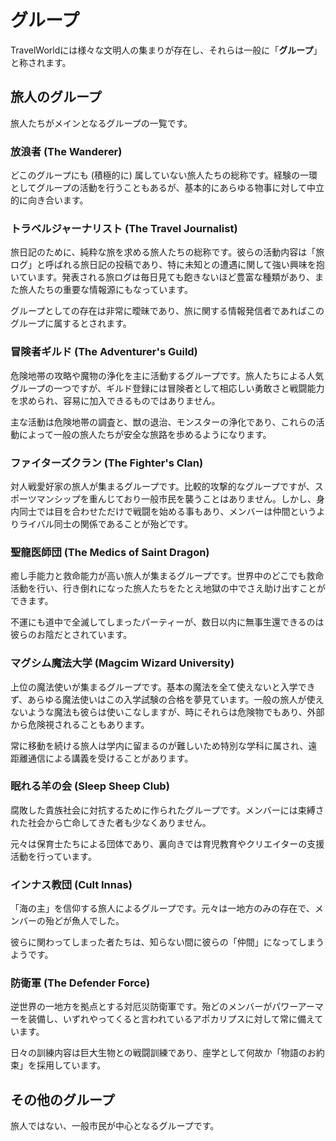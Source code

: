 # グループ

TravelWorldには様々な文明人の集まりが存在し、それらは一般に「**グループ**」と称されます。

## 旅人のグループ

旅人たちがメインとなるグループの一覧です。

### 放浪者 (The Wanderer)

どこのグループにも (積極的に) 属していない旅人たちの総称です。経験の一環としてグループの活動を行うこともあるが、基本的にあらゆる物事に対して中立的に向き合います。

### トラベルジャーナリスト (The Travel Journalist)

旅日記のために、純粋な旅を求める旅人たちの総称です。彼らの活動内容は「旅ログ」と呼ばれる旅日記の投稿であり、特に未知との遭遇に関して強い興味を抱いています。発表される旅ログは毎日見ても飽きないほど豊富な種類があり、また旅人たちの重要な情報源にもなっています。

グループとしての存在は非常に曖昧であり、旅に関する情報発信者であればこのグループに属するとされます。

### 冒険者ギルド (The Adventurer's Guild)

危険地帯の攻略や魔物の浄化を主に活動するグループです。旅人たちによる人気グループの一つですが、ギルド登録には冒険者として相応しい勇敢さと戦闘能力を求められ、容易に加入できるものではありません。

主な活動は危険地帯の調査と、獣の退治、モンスターの浄化であり、これらの活動によって一般の旅人たちが安全な旅路を歩めるようになります。

### ファイターズクラン (The Fighter's Clan)

対人戦愛好家の旅人が集まるグループです。比較的攻撃的なグループですが、スポーツマンシップを重んじており一般市民を襲うことはありません。しかし、身内同士では目を合わせただけで戦闘を始める事もあり、メンバーは仲間というよりライバル同士の関係であることが殆どです。

### 聖龍医師団 (The Medics of Saint Dragon)

癒し手能力と救命能力が高い旅人が集まるグループです。世界中のどこでも救命活動を行い、行き倒れになった旅人たちをたとえ地獄の中でさえ助け出すことができます。

不運にも道中で全滅してしまったパーティーが、数日以内に無事生還できるのは彼らのお陰だとされています。

### マグシム魔法大学 (Magcim Wizard University)

上位の魔法使いが集まるグループです。基本の魔法を全て使えないと入学できず、あらゆる魔法使いはこの入学試験の合格を夢見ています。一般の旅人が使えないような魔法も彼らは使いこなしますが、時にそれらは危険物でもあり、外部から危険視されることもあります。

常に移動を続ける旅人は学内に留まるのが難しいため特別な学科に属され、遠距離通信による講義を受けることがあります。

### 眠れる羊の会 (Sleep Sheep Club)

腐敗した貴族社会に対抗するために作られたグループです。メンバーには束縛された社会から亡命してきた者も少なくありません。

元々は保育士たちによる団体であり、裏向きでは育児教育やクリエイターの支援活動を行っています。

### インナス教団 (Cult Innas)

「海の主」を信仰する旅人によるグループです。元々は一地方のみの存在で、メンバーの殆どが魚人でした。

彼らに関わってしまった者たちは、知らない間に彼らの「仲間」になってしまうようです。

### 防衛軍 (The Defender Force)

逆世界の一地方を拠点とする対厄災防衛軍です。殆どのメンバーがパワーアーマーを装備し、いずれやってくると言われているアポカリプスに対して常に備えています。

日々の訓練内容は巨大生物との戦闘訓練であり、座学として何故か「物語のお約束」を採用しています。

## その他のグループ

旅人ではない、一般市民が中心となるグループです。
